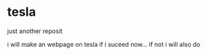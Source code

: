 # tesla
just another reposit
<!DOCTYPE html>
<html>
<head>
	<title>tesla is best car company</title>
</head>
<body>
i will make an webpage on tesla if i suceed now... if not i will also do
</body>

